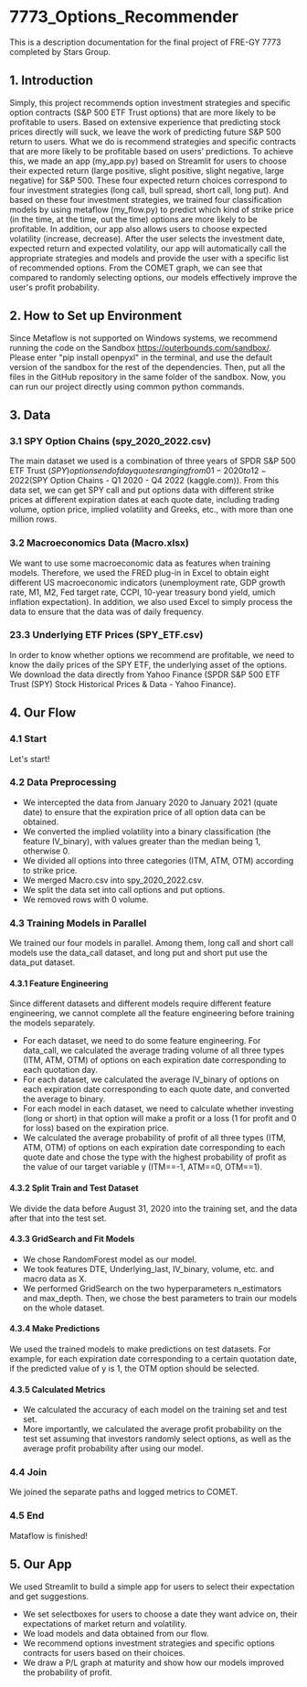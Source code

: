 # 7773_Options_Recommender
This is a description documentation for the final project of FRE-GY 7773 completed by Stars Group.

## 1. Introduction

Simply, this project recommends option investment strategies and specific option contracts (S&P 500 ETF Trust options) that are more likely to be profitable to users. Based on extensive experience that predicting stock prices directly will suck, we leave the work of predicting future S&P 500 return to users. What we do is recommend strategies and specific contracts that are more likely to be profitable based on users’ predictions.
To achieve this, we made an app (my_app.py) based on Streamlit for users to choose their expected return (large positive, slight positive, slight negative, large negative) for S&P 500. These four expected return choices correspond to four investment strategies (long call, bull spread, short call, long put). And based on these four investment strategies, we trained four classification models by using metaflow (my_flow.py) to predict which kind of strike price (in the time, at the time, out the time) options are more likely to be profitable. In addition, our app also allows users to choose expected volatility (increase, decrease). After the user selects the investment date, expected return and expected volatility, our app will automatically call the appropriate strategies and models and provide the user with a specific list of recommended options.
From the COMET graph, we can see that compared to randomly selecting options, our models effectively improve the user's profit probability.

## 2. How to Set up Environment
Since Metaflow is not supported on Windows systems, we recommend running the code on the Sandbox https://outerbounds.com/sandbox/.
Please enter "pip install openpyxl" in the terminal, and use the default version of the sandbox for the rest of the dependencies.
Then, put all the files in the GitHub repository in the same folder of the sandbox.
Now, you can run our project directly using common python commands.

## 3. Data

### 3.1 SPY Option Chains (spy_2020_2022.csv)
The main dataset we used is a combination of three years of SPDR S&P 500 ETF Trust ($SPY) options end of day quotes ranging from 01-2020 to 12-2022 ($SPY Option Chains - Q1 2020 - Q4 2022 (kaggle.com)). From this data set, we can get SPY call and put options data with different strike prices at different expiration dates at each quote date, including trading volume, option price, implied volatility and Greeks, etc., with more than one million rows.
### 3.2 Macroeconomics Data (Macro.xlsx)
We want to use some macroeconomic data as features when training models. Therefore, we used the FRED plug-in in Excel to obtain eight different US macroeconomic indicators (unemployment rate, GDP growth rate, M1, M2, Fed target rate, CCPI, 10-year treasury bond yield, umich inflation expectation). In addition, we also used Excel to simply process the data to ensure that the data was of daily frequency.
### 23.3 Underlying ETF Prices (SPY_ETF.csv)
In order to know whether options we recommend are profitable, we need to know the daily prices of the SPY ETF, the underlying asset of the options. We download the data directly from Yahoo Finance (SPDR S&P 500 ETF Trust (SPY) Stock Historical Prices & Data - Yahoo Finance).

## 4. Our Flow

### 4.1 Start
Let's start!
### 4.2 Data Preprocessing
* We intercepted the data from January 2020 to January 2021 (quate date) to ensure that the expiration price of all option data can be obtained.
* We converted the implied volatility into a binary classification (the feature IV_binary), with values greater than the median being 1, otherwise 0.
* We divided all options into three categories (ITM, ATM, OTM) according to strike price.
* We merged Macro.csv into spy_2020_2022.csv.
* We split the data set into call options and put options.
* We removed rows with 0 volume.
### 4.3 Training Models in Parallel
We trained our four models in parallel. Among them, long call and short call models use the data_call dataset, and long put and short put use the data_put dataset. 
#### 4.3.1 Feature Engineering
Since different datasets and different models require different feature engineering, we cannot complete all the feature engineering before training the models separately.
* For each dataset, we need to do some feature engineering. For data_call, we calculated the average trading volume of all three types (ITM, ATM, OTM) of options on each expiration date corresponding to each quotation day.
* For each dataset, we calculated the average IV_binary of options on each expiration date corresponding to each quote date, and converted the average to binary.
* For each model in each dataset, we need to calculate whether investing (long or short) in that option will make a profit or a loss (1 for profit and 0 for loss) based on the expiration price.
* We calculated the average probability of profit of all three types (ITM, ATM, OTM) of options on each expiration date corresponding to each quote date and chose the type with the highest probability of profit as the value of our target variable y (ITM==-1, ATM==0, OTM==1). 
#### 4.3.2 Split Train and Test Dataset
We divide the data before August 31, 2020 into the training set, and the data after that into the test set.
#### 4.3.3 GridSearch and Fit Models
* We chose RandomForest model as our model.
* We took features DTE, Underlying_last, IV_binary, volume, etc. and macro data as X.
* We performed GridSearch on the two hyperparameters n_estimators and max_depth. Then, we chose the best parameters to train our models on the whole dataset.
#### 4.3.4 Make Predictions
We used the trained models to make predictions on test datasets. For example, for each expiration date corresponding to a certain quotation date, if the predicted value of y is 1, the OTM option should be selected.
#### 4.3.5 Calculated Metrics
* We calculated the accuracy of each model on the training set and test set.
* More importantly, we calculated the average profit probability on the test set assuming that investors randomly select options, as well as the average profit probability after using our model.
### 4.4 Join
We joined the separate paths and logged metrics to COMET.
### 4.5 End
Mataflow is finished!

## 5. Our App

We used Streamlit to build a simple app for users to select their expectation and get suggestions.
* We set selectboxes for users to choose a date they want advice on, their expectations of market return and volatility.
* We load models and data obtained from our flow.
* We recommend options investment strategies and specific options contracts for users based on their choices.
* We draw a P/L graph at maturity and show how our models improved the probability of profit.
